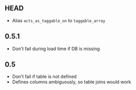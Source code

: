 ## HEAD
- Alias `acts_as_taggable_on` to `taggable_array`

## 0.5.1
- Don't fail during load time if DB is missing

## 0.5
- Don't fail if table is not defined
- Defines columns ambiguously, so table joins would work
